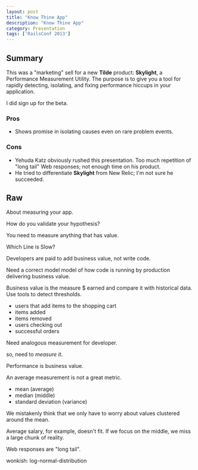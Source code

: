 ```yaml
---
layout: post
title: "Know Thine App"
description: "Know Thine App"
category: Presentation
tags: ['RailsConf 2013']
---
```


## Summary

This was a "marketing" sell for a new **Tilde** product: **Skylight**, a Performance Measurement Utility.
The purpose is to give you a tool for rapidly
detecting, isolating, and fixing performance hiccups in your application.

<!-- more -->

I did sign up for the beta.

### Pros

* Shows promise in isolating causes even on rare problem events.

### Cons

* Yehuda Katz obviously rushed this presentation.  Too much repetition of "long tail" Web responses;
not enough time
on his
product.
* He tried to differentiate **Skylight** from New Relic; I'm not sure he succeeded.

## Raw

About measuring your app.

How do you validate your hypothesis?

You need to measure anything that has value.

Which Line is Slow?

Developers are paid to add business value, not write code.

Need a correct model model of how code is running by production delivering business value.

Business value is the measure $ earned and compare it with historical data.  Use tools to detect thresholds.

* users that add items to the shopping cart
* items added
* items removed
* users checking out
* successful orders

Need analogous measurement for developer.

so, need to *measure it*.

Performance is business value.

An average measurement is not a great metric.

 * mean (average)
 * median (middle)
 * standard deviation (variance)

 We mistakenly think that we only have to worry about values clustered around the mean.

 Average salary, for example, doesn't fit.  If we focus on the middle, we miss a large chunk of reality.

 Web responses are "long tail".

wonkish: log-normal-distribution
